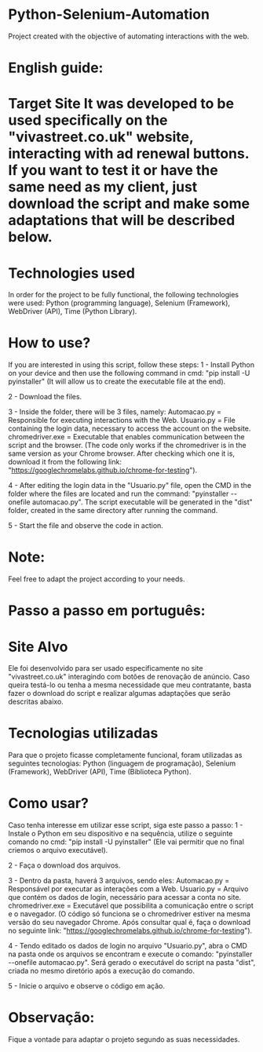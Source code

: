 # Python-Selenium-Automation
Project created with the objective of automating interactions with the web.

# English guide:

# Target Site It was developed to be used specifically on the "vivastreet.co.uk" website, interacting with ad renewal buttons. If you want to test it or have the same need as my client, just download the script and make some adaptations that will be described below.

# Technologies used
In order for the project to be fully functional, the following technologies were used:
Python (programming language), Selenium (Framework), WebDriver (API), Time (Python Library).

# How to use?
If you are interested in using this script, follow these steps:
1 - Install Python on your device and then use the following command in cmd: "pip install -U pyinstaller" (It will allow us to create the executable file at the end).

2 - Download the files.

3 - Inside the folder, there will be 3 files, namely:
Automacao.py = Responsible for executing interactions with the Web.
Usuario.py = File containing the login data, necessary to access the account on the website.
chromedriver.exe = Executable that enables communication between the script and the browser. (The code only works if the chromedriver is in the same version as your Chrome browser. After checking which one it is, download it from the following link: "https://googlechromelabs.github.io/chrome-for-testing").

4 - After editing the login data in the "Usuario.py" file, open the CMD in the folder where the files are located and run the command: "pyinstaller --onefile automacao.py". The script executable will be generated in the "dist" folder, created in the same directory after running the command.

5 - Start the file and observe the code in action.

# Note:
Feel free to adapt the project according to your needs.


# Passo a passo em português:

# Site Alvo
Ele foi desenvolvido para ser usado especificamente no site "vivastreet.co.uk" interagindo com botões de renovação de anúncio. Caso queira testá-lo ou tenha a mesma necessidade que meu contratante, basta fazer o download do script e realizar algumas adaptações que serão descritas abaixo.

# Tecnologias utilizadas
Para que o projeto ficasse completamente funcional, foram utilizadas as seguintes tecnologias:
Python (linguagem de programação), Selenium (Framework), WebDriver (API), Time (Biblioteca Python).

# Como usar?
Caso tenha interesse em utilizar esse script, siga este passo a passo:
1 - Instale o Python em seu dispositivo e na sequência, utilize o seguinte comando no cmd: "pip install -U pyinstaller" (Ele vai permitir que no final criemos o arquivo executável).

2 - Faça o download dos arquivos.

3 - Dentro da pasta, haverá 3 arquivos, sendo eles:
    Automacao.py = Responsável por executar as interações com a Web.
    Usuario.py = Arquivo que contém os dados de login, necessário para acessar a conta no site.
    chromedriver.exe = Executável que possibilita a comunicação entre o script e o navegador. (O código só funciona se o chromedriver estiver na mesma versão do seu navegador Chrome. Após     consultar qual é, faça o download no seguinte link: "https://googlechromelabs.github.io/chrome-for-testing").
    
4 - Tendo editado os dados de login no arquivo "Usuario.py", abra o CMD na pasta onde os arquivos se encontram e execute o comando: "pyinstaller --onefile automacao.py". Será gerado o executável do script na pasta "dist", criada no mesmo diretório após a execução do comando.

5 - Inicie o arquivo e observe o código em ação.

# Observação:
Fique a vontade para adaptar o projeto segundo as suas necessidades.
